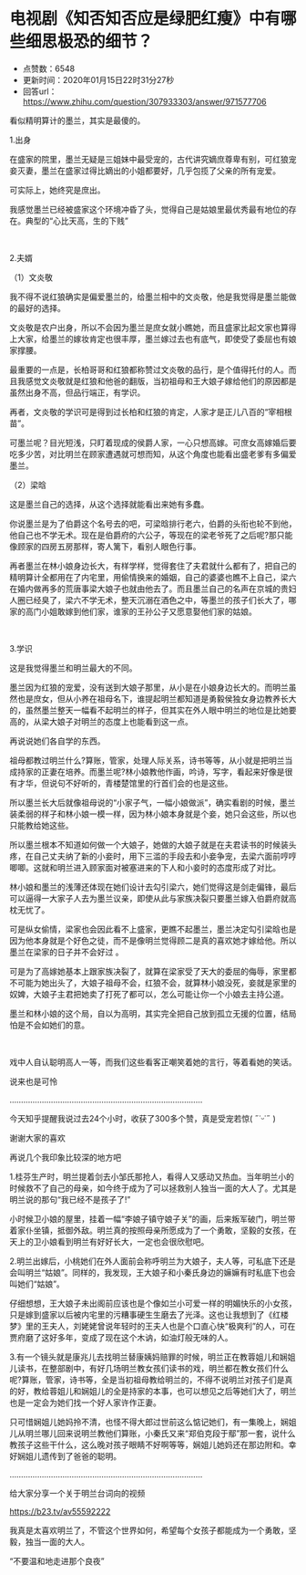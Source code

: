 # 电视剧《知否知否应是绿肥红瘦》中有哪些细思极恐的细节？
- 点赞数：6548
- 更新时间：2020年01月15日22时31分27秒
- 回答url：https://www.zhihu.com/question/307933303/answer/971577706
<body>
 <p data-pid="Z2yqv27s">看似精明算计的墨兰，其实是最傻的。</p>
 <p data-pid="d1Xnp1vD">1.出身</p>
 <p data-pid="RKP7EyLX">在盛家的院里，墨兰无疑是三姐妹中最受宠的，古代讲究嫡庶尊卑有别，可红狼宠妾灭妻，墨兰在盛家过得比嫡出的小姐都要好，几乎包揽了父亲的所有宠爱。</p>
 <p data-pid="B9lxouyH">可实际上，她终究是庶出。</p>
 <p data-pid="Gz-J2-KO">我感觉墨兰已经被盛家这个环境冲昏了头，觉得自己是姑娘里最优秀最有地位的存在。典型的“心比天高，生的下贱”</p>
 <p class="ztext-empty-paragraph"><br></p>
 <p data-pid="MP-LCdIN">2.夫婿</p>
 <p data-pid="NBzgYjlU">（1）文炎敬</p>
 <p data-pid="NfqyQPd4">我不得不说红狼确实是偏爱墨兰的，给墨兰相中的文炎敬，他是我觉得是墨兰能做的最好的选择。</p>
 <p data-pid="kAs_Fx9h">文炎敬是农户出身，所以不会因为墨兰是庶女就小瞧她，而且盛家比起文家也算得上大家，给墨兰的嫁妆肯定也很丰厚，墨兰嫁过去也有底气，即使受了委屈也有娘家撑腰。</p>
 <p data-pid="XXvSNRXT">最重要的一点是，长柏哥哥和红狼都称赞过文炎敬的品行，是个值得托付的人。而且我感觉文炎敬就是红狼和他爸的翻版，当初祖母和王大娘子嫁给他们的原因都是虽然出身不高，但品行端正，有学识。</p>
 <p data-pid="R5eUb9D8">再者，文炎敬的学识可是得到过长柏和红狼的肯定，人家才是正儿八百的“宰相根苗”。</p>
 <p data-pid="kQBi0X0q">可墨兰呢？目光短浅，只盯着现成的侯爵人家，一心只想高嫁。可庶女高嫁婚后要吃多少苦，对比明兰在顾家遭遇就可想而知，从这个角度也能看出盛老爹有多偏爱墨兰。</p>
 <p data-pid="j1FJopjM">（2）梁晗</p>
 <p data-pid="NU7HUZtj">这是墨兰自己的选择，从这个选择就能看出来她有多蠢。</p>
 <p data-pid="yZLKSyhf">你说墨兰是为了伯爵这个名号去的吧，可梁晗排行老六，伯爵的头衔也轮不到他，他自己也不学无术。现在是伯爵府的六公子，等现在的梁老爷死了之后呢?那只能像顾家的四房五房那样，寄人篱下，看别人眼色行事。</p>
 <p data-pid="xbYvnMHE">再者墨兰在林小娘身边长大，有样学样，觉得套住了夫君就什么都有了，把自己的精明算计全都用在了内宅里，用偷情换来的婚姻，自己的婆婆也瞧不上自己，梁六在婚内做再多的荒唐事梁大娘子也就由他去了。而且墨兰自己的名声在京城的贵妇人圈已经臭了，梁六不学无术，整天沉溺在酒色之中，等墨兰的孩子们长大了，哪家的高门小姐敢嫁到他们家，谁家的王孙公子又愿意娶他们家的姑娘。</p>
 <p class="ztext-empty-paragraph"><br></p>
 <p data-pid="wzwhBh5C">3.学识</p>
 <p data-pid="eMorozJk">这是我觉得墨兰和明兰最大的不同。</p>
 <p data-pid="4gtdMBeB">墨兰因为红狼的宠爱，没有送到大娘子那里，从小是在小娘身边长大的。而明兰虽然也是庶女，但从小养在祖母名下，谁提起明兰都知道是勇毅侯独女身边教养长大的，虽然墨兰整天一幅看不起明兰的样子，但其实在外人眼中明兰的地位是比她要高的，从梁大娘子对明兰的态度上也能看到这一点。</p>
 <p data-pid="_bxASNN8">再说说她们各自学的东西。</p>
 <p data-pid="-cZzZG0j">祖母都教过明兰什么?算账，管家，处理人际关系，诗书等等，从小就是把明兰当成持家的正妻在培养。而墨兰呢?林小娘教他作画，吟诗，写字，看起来好像是很有才华，但说句不好听的，青楼楚馆里的行首们会的也是这些。</p>
 <p data-pid="I8QT6RRi">所以墨兰长大后就像祖母说的“小家子气，一幅小娘做派”，确实看剧的时候，墨兰装柔弱的样子和林小娘一模一样，因为林小娘本身就是个妾，她只会这些，所以也只能教给她这些。</p>
 <p data-pid="RIHbhkFP">所以墨兰根本不知道如何做一个大娘子，她做的大娘子就是在夫君读书的时候装头疼，在自己丈夫纳了新的小妾时，用下三滥的手段去和小妾争宠，去梁六面前哼哼唧唧。这就和明兰进入顾家面对被塞进来的下人和小妾时的态度形成了对比。</p>
 <p data-pid="206-aeB8">林小娘和墨兰的浅薄还体现在她们设计去勾引梁六，她们觉得这是剑走偏锋，最后可以逼得一大家子人去为墨兰议亲，即使从此与家族决裂只要墨兰嫁入伯爵府就高枕无忧了。</p>
 <p data-pid="I6AfRVDs">可是纵女偷情，梁家也会因此看不上盛家，更瞧不起墨兰，墨兰决定勾引梁晗也是因为他本身就是个好色之徒，而不是像明兰觉得顾二是真的喜欢她才嫁给他。所以墨兰在梁家的日子并不会好过 。</p>
 <p data-pid="0QoiGDyr">可是为了高嫁她基本上跟家族决裂了，就算在梁家受了天大的委屈的侮辱，家里都不可能为她出头了，大娘子祖母不会，红狼不会，就算林小娘没死，妾就是家里的奴婢，大娘子主君把她卖了打死了都可以，怎么可能让你一个小娘去主持公道。</p>
 <p data-pid="X95XNneq">墨兰和林小娘的这个局，自以为高明，其实完全把自己放到孤立无援的位置，结局怕是不会如她们的意。</p>
 <p class="ztext-empty-paragraph"><br></p>
 <p data-pid="1HmTdsZu">戏中人自认聪明高人一等，而我们这些看客正嘲笑着她的言行，等着看她的笑话。</p>
 <p data-pid="OPCH0HOi">说来也是可怜</p>
 <p data-pid="ZJ8qqQ-K">…………………………………………………………………………</p>
 <p data-pid="84l8DwmD">今天知乎提醒我说过去24个小时，收获了300多个赞，真是受宠若惊( ˶˙ᵕ˙˶ )</p>
 <p data-pid="ruofVwhy">谢谢大家的喜欢</p>
 <p data-pid="TuAVCuoR">再说几个我印象比较深的地方吧</p>
 <p data-pid="3ipQ8k6z">1.桂芬生产时，明兰提着剑去小邹氏那抢人，看得人又感动又热血。当年明兰小的时候救不了自己的母亲，如今终于成为了可以拯救别人独当一面的大人了。尤其是明兰说的那句“我已经不是孩子了!”</p>
 <p data-pid="mmiWHHtt">小时候卫小娘的屋里，挂着一幅“李娘子镇守娘子关”的画，后来叛军破门，明兰带着家仆坐镇，抵御外敌。明兰真的按照母亲所愿成为了一个勇敢，坚毅的女孩，在天上的卫小娘看到明兰有好好长大，一定也会很欣慰吧。</p>
 <p data-pid="kdl3V9vB">2.明兰出嫁后，小桃她们在外人面前会称呼明兰为大娘子，夫人等，可私底下还是会叫明兰“姑娘”。同样的，我发现，王大娘子和小秦氏身边的嫲嫲有时私底下也会叫她们“姑娘”。</p>
 <p data-pid="qHd6NG0j">仔细想想，王大娘子未出阁前应该也是个像如兰小可爱一样的明媚快乐的小女孩，只是嫁到盛家以后被内宅里的污糟事硬生生磨去了光泽。这也让我想到了《红楼梦》里的王夫人，刘姥姥曾说年轻时的王夫人也是个口直心快“极爽利”的人，可在贾府磨了这好多年，变成了现在这个木讷，如油灯般无味的人。</p>
 <p data-pid="FV6dzKWt">3.有一个镜头就是康兆儿去找明兰替康姨妈赔罪的时候，明兰正在教蓉姐儿和娴姐儿读书，在整部剧中，有好几场明兰教女孩们读书的戏，明兰都在教女孩们什么呢?算账，管家，诗书等，全是当初祖母教给明兰的，不得不说明兰对孩子们是真的好，教给蓉姐儿和娴姐儿的全是持家的本事，也可以想见之后等她们大了，明兰也是一定会为她们找一个好人家许作正妻。</p>
 <p data-pid="bBTq429J">只可惜娴姐儿她妈拎不清，也怪不得大郎过世前这么惦记她们，有一集晚上，娴姐儿从明兰哪儿回来说明兰教他们算账，小秦氏又来“郑伯克段于鄢”那一套，说什么教孩子这些干什么，这么晚对孩子眼睛不好啊等等，娴姐儿她妈还在那边附和。幸好娴姐儿遗传到了爸爸的聪明。</p>
 <p data-pid="p7EFSsWx">…………………………………………………………………………</p>
 <p data-pid="C7DqS9W6">给大家分享一个关于明兰台词向的视频</p><a data-draft-node="block" data-draft-type="link-card" href="https://link.zhihu.com/?target=https%3A//b23.tv/av55592222" class=" external" target="_blank" rel="nofollow noreferrer"><span class="invisible">https://</span><span class="visible">b23.tv/av55592222</span><span class="invisible"></span></a>
 <p data-pid="-2xqJzfW">我真是太喜欢明兰了，不管这个世界如何，希望每个女孩子都能成为一个勇敢，坚毅，独当一面的大人。</p>
 <p data-pid="EEyfInVN">“不要温和地走进那个良夜”</p>
</body>